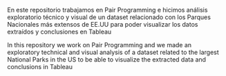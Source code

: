 En este repositorio trabajamos en Pair Programming e hicimos análisis exploratorio técnico y visual de un dataset relacionado con los Parques Nacionales más extensos de EE.UU para poder visualizar los datos extraídos y conclusiones en Tableau

In this repository we work on Pair Programming and we made an exploratory technical and visual analysis of a dataset related to the largest National Parks in the US to be able to visualize the extracted data and conclusions in Tableau

